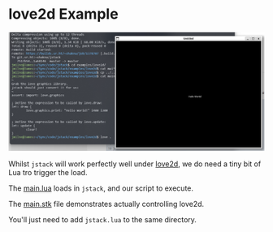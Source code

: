 # love2d Example

![Demonstration of love2D, running jstack code](demo.png)

Whilst `jstack` will work perfectly well under [love2d](https://love2d.org/), we do need a tiny bit of Lua tro trigger the load.

The [main.lua](main.lua) loads in `jstack`, and our script to execute.

The [main.stk](main.stk) file demonstrates actually controlling love2d.

You'll just need to add `jstack.lua` to the same directory.
